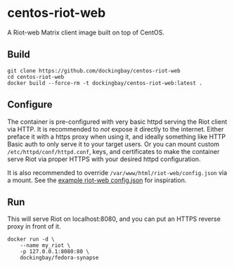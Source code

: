 centos-riot-web
===============

A Riot-web Matrix client image built on top of CentOS.

Build
-----

    git clone https://github.com/dockingbay/centos-riot-web
    cd centos-riot-web
    docker build --force-rm -t dockingbay/centos-riot-web:latest .

Configure
---------

The container is pre-configured with very basic httpd serving the Riot
client via HTTP. It is recommended to *not* expose it directly to the
internet. Either preface it with a https proxy when using it, and
ideally something like HTTP Basic auth to only serve it to your target
users. Or you can mount custom `/etc/httpd/conf/httpd.conf`, keys, and
certificates to make the container serve Riot via proper HTTPS with
your desired httpd configuration.

It is also recommended to override
`/var/www/html/riot-web/config.json` via a mount. See
the
[example riot-web config.json](https://github.com/vector-im/riot-web/blob/master/config.sample.json) for
inspiration.

Run
---

This will serve Riot on localhost:8080, and you can put an HTTPS
reverse proxy in front of it.

    docker run -d \
        --name my_riot \
        -p 127.0.0.1:8080:80 \
        dockingbay/fedora-synapse
